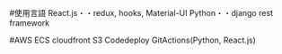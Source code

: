 #使用言語
React.js・・redux, hooks, Material-UI
Python・・django rest framework

#AWS
ECS
cloudfront
S3
Codedeploy
GitActions(Python, React.js)


